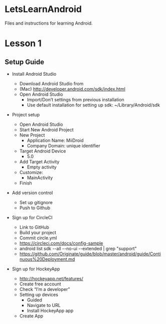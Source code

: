 # LetsLearnAndroid
Files and instructions for learning Android.

# Lesson 1
## Setup Guide

- Install Android Studio
  - Download Android Studio from 
  - (Mac) http://developer.android.com/sdk/index.html
  - Open Android Studio
       - Import/Don’t settings from previous installation 
       - Use default installation for setting up sdk: ~/Library/Android/sdk

- Project setup
  - Open Android Studio
  - Start New Android Project
  - New Project
    - Application Name: MiiDroid
    - Company Domain: unique identifier
  - Target Android Device
    - 5.0
  - Add Target Activity
    - Empty activity
  - Customize:
    - MainActivity
  - Finish

- Add version control
    - Set up gitignore
    - Push to Github
- Sign up for CircleCI
  - Link to GitHub
  - Build your project
  - Commit circle.yml
  - https://circleci.com/docs/config-sample
  - android list sdk --all --no-ui --extended | grep "support"
  - https://github.com/Originate/guide/blob/master/android/guide/Continuous%20Deployment.md
- Sign up for HockeyApp
  - http://hockeyapp.net/features/
  - Create free account
  - Check “I’m a developer”
  - Setting up devices
    - Guided
    - Navigate to URL
    - Install HockeyApp app
  - Create App
